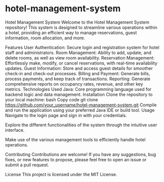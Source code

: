 # hotel-management-system
Hotel Management System
Welcome to the Hotel Management System repository! This system is designed to streamline various operations within a hotel, providing an efficient way to manage reservations, guest information, room allocation, and more.

Features
User Authentication: Secure login and registration system for hotel staff and administrators.
Room Management: Ability to add, update, and delete rooms, as well as view room availability.
Reservation Management: Effortlessly make, modify, or cancel reservations, with real-time availability updates.
Guest Information: Store and access guest details for smoother check-in and check-out processes.
Billing and Payment: Generate bills, process payments, and keep track of transactions.
Reporting: Generate comprehensive reports on occupancy rates, revenue, and other key metrics.
Technologies Used
Java: Core programming language used for backend logic and data management.
Installation
Clone the repository to your local machine:
bash
Copy code
git clone https://github.com/your_username/hotel-management-system.git
Compile and run the application using your preferred Java IDE or build tool.
Usage
Navigate to the login page and sign in with your credentials.

Explore the different functionalities of the system through the intuitive user interface.

Make use of the various management tools to efficiently handle hotel operations.

Contributing
Contributions are welcome! If you have any suggestions, bug fixes, or new features to propose, please feel free to open an issue or submit a pull request.

License
This project is licensed under the MIT License.
